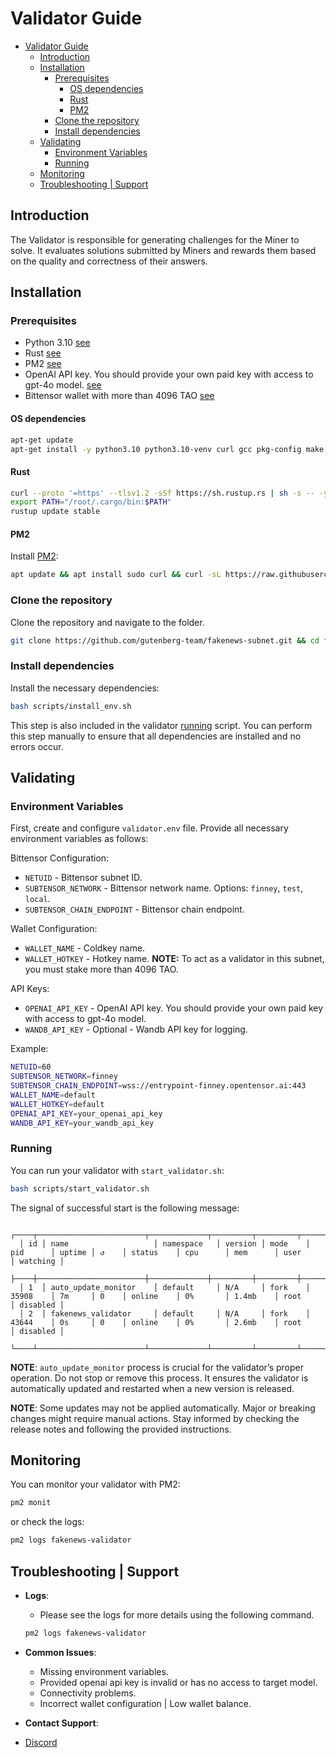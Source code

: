 # Validator Guide

- [Validator Guide](#validator-guide)
  - [Introduction](#introduction)
  - [Installation](#installation)
    - [Prerequisites](#prerequisites)
      - [OS dependencies](#os-dependencies)
      - [Rust](#rust)
      - [PM2](#pm2)
    - [Clone the repository](#clone-the-repository)
    - [Install dependencies](#install-dependencies)
  - [Validating](#validating)
    - [Environment Variables](#environment-variables)
    - [Running](#running)
  - [Monitoring](#monitoring)
  - [Troubleshooting | Support](#troubleshooting--support)

## Introduction

The Validator is responsible for generating challenges for the Miner to solve. It evaluates solutions submitted by Miners and rewards them based on the quality and correctness of their answers.

## Installation

### Prerequisites

* Python 3.10 [see](#os-dependencies)
* Rust [see](#rust)
* PM2 [see](#pm2)
* OpenAI API key. You should provide your own paid key with access to gpt-4o model. [see](#environment-variables)
* Bittensor wallet with more than 4096 TAO [see](#environment-variables)

#### OS dependencies
```bash
apt-get update
apt-get install -y python3.10 python3.10-venv curl gcc pkg-config make git
```

#### Rust
```bash
curl --proto '=https' --tlsv1.2 -sSf https://sh.rustup.rs | sh -s -- -y
export PATH="/root/.cargo/bin:$PATH"
rustup update stable
```

#### PM2
Install [PM2](https://pm2.io/docs/runtime/guide/installation/):
```bash
apt update && apt install sudo curl && curl -sL https://raw.githubusercontent.com/Unitech/pm2/master/packager/setup.deb.sh | sudo -E bash -
```

### Clone the repository
Clone the repository and navigate to the folder.
 
```bash
git clone https://github.com/gutenberg-team/fakenews-subnet.git && cd fakenews-subnet
```

### Install dependencies
Install the necessary dependencies:

```bash 
bash scripts/install_env.sh
```
This step is also included in the validator [running](#running) script. You can perform this step manually to ensure that all dependencies are installed and no errors occur.

## Validating

### Environment Variables

First, create and configure `validator.env` file.
Provide all necessary environment variables as follows:

Bittensor Configuration:
* `NETUID` - Bittensor subnet ID.
* `SUBTENSOR_NETWORK` - Bittensor network name. Options: `finney`, `test`, `local`.
* `SUBTENSOR_CHAIN_ENDPOINT` - Bittensor chain endpoint.

Wallet Configuration:
* `WALLET_NAME` - Coldkey name.
* `WALLET_HOTKEY` - Hotkey name. 
**NOTE:** To act as a validator in this subnet, you must stake more than 4096 TAO.

API Keys:
* `OPENAI_API_KEY` - OpenAI API key. You should provide your own paid key with access to gpt-4o model.
* `WANDB_API_KEY` - Optional - Wandb API key for logging.

Example:
```bash
NETUID=60
SUBTENSOR_NETWORK=finney
SUBTENSOR_CHAIN_ENDPOINT=wss://entrypoint-finney.opentensor.ai:443
WALLET_NAME=default
WALLET_HOTKEY=default
OPENAI_API_KEY=your_openai_api_key
WANDB_API_KEY=your_wandb_api_key
```

### Running

You can run your validator with `start_validator.sh`:

```bash
bash scripts/start_validator.sh
```

The signal of successful start is the following message:
```
  ┌────┬────────────────────────┬─────────────┬─────────┬─────────┬──────────┬────────┬──────┬───────────┬──────────┬──────────┬──────────┬──────────┐
  │ id │ name                   │ namespace   │ version │ mode    │ pid      │ uptime │ ↺    │ status    │ cpu      │ mem      │ user     │ watching │
  ├────┼────────────────────────┼─────────────┼─────────┼─────────┼──────────┼────────┼──────┼───────────┼──────────┼──────────┼──────────┼──────────┤
  │ 1  │ auto_update_monitor    │ default     │ N/A     │ fork    │ 35908    │ 7m     │ 0    │ online    │ 0%       │ 1.4mb    │ root     │ disabled │
  │ 2  │ fakenews_validator     │ default     │ N/A     │ fork    │ 43644    │ 0s     │ 0    │ online    │ 0%       │ 2.6mb    │ root     │ disabled │
  └────┴────────────────────────┴─────────────┴─────────┴─────────┴──────────┴────────┴──────┴───────────┴──────────┴──────────┴──────────┴──────────┘
```

**NOTE**: `auto_update_monitor` process is crucial for the validator’s proper operation. Do not stop or remove this process.
It ensures the validator is automatically updated and restarted when a new version is released.

**NOTE**: Some updates may not be applied automatically. Major or breaking changes might require manual actions.
Stay informed by checking the release notes and following the provided instructions.

## Monitoring

You can monitor your validator with PM2:

```bash
pm2 monit
```

or check the logs:

```bash
pm2 logs fakenews-validator
```

## Troubleshooting | Support

- **Logs**:
  - Please see the logs for more details using the following command.
  ```bash
  pm2 logs fakenews-validator
  ```
- **Common Issues**:
  - Missing environment variables.
  - Provided openai api key is invalid or has no access to target model.
  - Connectivity problems.
  - Incorrect wallet configuration | Low wallet balance.

- **Contact Support**:
- [Discord](https://discord.gg/MA5hwj2Q)
